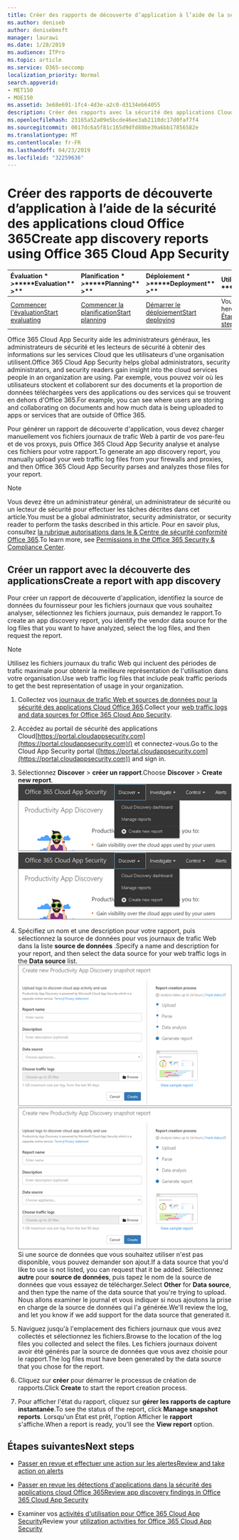 ```yaml
---
title: Créer des rapports de découverte d’application à l’aide de la sécurité des applications cloud Office 365
ms.author: deniseb
author: denisebmsft
manager: laurawi
ms.date: 1/28/2019
ms.audience: ITPro
ms.topic: article
ms.service: O365-seccomp
localization_priority: Normal
search.appverid:
- MET150
- MOE150
ms.assetid: 3e68e691-1fc4-4d3e-a2c0-d3134eb64055
description: Créer des rapports avec la sécurité des applications Cloud Office 365 qui vous permettent de comprendre comment les personnes de votre organisation utilisent Office 365 et d'autres applications.
ms.openlocfilehash: 23165a52a09e5bcde46ee3ab2110dc17d0faf7f4
ms.sourcegitcommit: 0017dc6a5f81c165d9dfd88be39a6bb17856582e
ms.translationtype: MT
ms.contentlocale: fr-FR
ms.lasthandoff: 04/23/2019
ms.locfileid: "32259636"
---
```

# <a name="create-app-discovery-reports-using-office-365-cloud-app-security"></a><span data-ttu-id="ed4b2-103">Créer des rapports de découverte d’application à l’aide de la sécurité des applications cloud Office 365</span><span class="sxs-lookup"><span data-stu-id="ed4b2-103">Create app discovery reports using Office 365 Cloud App Security</span></span>

|<span data-ttu-id="ed4b2-104">Évaluation \* *\>*\*</span><span class="sxs-lookup"><span data-stu-id="ed4b2-104">\*\*\*\*Evaluation\*\* \>\*\*</span></span>|<span data-ttu-id="ed4b2-105">Planification \* *\>*\*</span><span class="sxs-lookup"><span data-stu-id="ed4b2-105">\*\*\*\*Planning\*\* \>\*\*</span></span>|<span data-ttu-id="ed4b2-106">Déploiement \* *\>*\*</span><span class="sxs-lookup"><span data-stu-id="ed4b2-106">\*\*\*\*Deployment\*\* \>\*\*</span></span>|<span data-ttu-id="ed4b2-107">Utilisation \* \* \* \*</span><span class="sxs-lookup"><span data-stu-id="ed4b2-107">\*\*\*\*Utilization\*\*\*\*</span></span>|
|:-----|:-----|:-----|:-----|
|[<span data-ttu-id="ed4b2-108">Commencer l'évaluation</span><span class="sxs-lookup"><span data-stu-id="ed4b2-108">Start evaluating</span></span>](office-365-cas-overview.md) <br/> |[<span data-ttu-id="ed4b2-109">Commencer la planification</span><span class="sxs-lookup"><span data-stu-id="ed4b2-109">Start planning</span></span>](get-ready-for-office-365-cas.md) <br/> |[<span data-ttu-id="ed4b2-110">Démarrer le déploiement</span><span class="sxs-lookup"><span data-stu-id="ed4b2-110">Start deploying</span></span>](turn-on-office-365-cas.md) <br/> |<span data-ttu-id="ed4b2-111">Vous êtes là!</span><span class="sxs-lookup"><span data-stu-id="ed4b2-111">You are here!</span></span>  <br/> [<span data-ttu-id="ed4b2-112">Étapes suivantes</span><span class="sxs-lookup"><span data-stu-id="ed4b2-112">Next steps</span></span>](#next-steps) <br/> |
   
<span data-ttu-id="ed4b2-113">Office 365 Cloud App Security aide les administrateurs généraux, les administrateurs de sécurité et les lecteurs de sécurité à obtenir des informations sur les services Cloud que les utilisateurs d'une organisation utilisent.</span><span class="sxs-lookup"><span data-stu-id="ed4b2-113">Office 365 Cloud App Security helps global administrators, security administrators, and security readers gain insight into the cloud services people in an organization are using.</span></span> <span data-ttu-id="ed4b2-114">Par exemple, vous pouvez voir où les utilisateurs stockent et collaborent sur des documents et la proportion de données téléchargées vers des applications ou des services qui se trouvent en dehors d'Office 365.</span><span class="sxs-lookup"><span data-stu-id="ed4b2-114">For example, you can see where users are storing and collaborating on documents and how much data is being uploaded to apps or services that are outside of Office 365.</span></span>
  
<span data-ttu-id="ed4b2-115">Pour générer un rapport de découverte d'application, vous devez charger manuellement vos fichiers journaux de trafic Web à partir de vos pare-feu et de vos proxys, puis Office 365 Cloud App Security analyse et analyse ces fichiers pour votre rapport.</span><span class="sxs-lookup"><span data-stu-id="ed4b2-115">To generate an app discovery report, you manually upload your web traffic log files from your firewalls and proxies, and then Office 365 Cloud App Security parses and analyzes those files for your report.</span></span>
  
> [!NOTE]
> <span data-ttu-id="ed4b2-116">Vous devez être un administrateur général, un administrateur de sécurité ou un lecteur de sécurité pour effectuer les tâches décrites dans cet article.</span><span class="sxs-lookup"><span data-stu-id="ed4b2-116">You must be a global administrator, security administrator, or security reader to perform the tasks described in this article.</span></span> <span data-ttu-id="ed4b2-117">Pour en savoir plus, consultez [la rubrique autorisations dans le &amp; Centre de sécurité conformité Office 365](permissions-in-the-security-and-compliance-center.md).</span><span class="sxs-lookup"><span data-stu-id="ed4b2-117">To learn more, see [Permissions in the Office 365 Security &amp; Compliance Center](permissions-in-the-security-and-compliance-center.md).</span></span> 
  
## <a name="create-a-report-with-app-discovery"></a><span data-ttu-id="ed4b2-118">Créer un rapport avec la découverte des applications</span><span class="sxs-lookup"><span data-stu-id="ed4b2-118">Create a report with app discovery</span></span>

<span data-ttu-id="ed4b2-119">Pour créer un rapport de découverte d'application, identifiez la source de données du fournisseur pour les fichiers journaux que vous souhaitez analyser, sélectionnez les fichiers journaux, puis demandez le rapport.</span><span class="sxs-lookup"><span data-stu-id="ed4b2-119">To create an app discovery report, you identify the vendor data source for the log files that you want to have analyzed, select the log files, and then request the report.</span></span>
  
> [!NOTE]
> <span data-ttu-id="ed4b2-120">Utilisez les fichiers journaux du trafic Web qui incluent des périodes de trafic maximale pour obtenir la meilleure représentation de l'utilisation dans votre organisation.</span><span class="sxs-lookup"><span data-stu-id="ed4b2-120">Use web traffic log files that include peak traffic periods to get the best representation of usage in your organization.</span></span> 
  
1. <span data-ttu-id="ed4b2-121">Collectez vos [journaux de trafic Web et sources de données pour la sécurité des applications Cloud Office 365](web-traffic-logs-and-data-sources-for-ocas.md).</span><span class="sxs-lookup"><span data-stu-id="ed4b2-121">Collect your [web traffic logs and data sources for Office 365 Cloud App Security](web-traffic-logs-and-data-sources-for-ocas.md).</span></span>
    
2. <span data-ttu-id="ed4b2-122">Accédez au portail de sécurité des applications Cloud[https://portal.cloudappsecurity.com](https://portal.cloudappsecurity.com)() et connectez-vous.</span><span class="sxs-lookup"><span data-stu-id="ed4b2-122">Go to the Cloud App Security portal ([https://portal.cloudappsecurity.com](https://portal.cloudappsecurity.com)) and sign in.</span></span> 
       
3. <span data-ttu-id="ed4b2-123">Sélectionnez **Discover** \> **créer un rapport**.</span><span class="sxs-lookup"><span data-stu-id="ed4b2-123">Choose **Discover** \> **Create new report**.</span></span> <br><span data-ttu-id="ed4b2-124">![Dans le portail Office 365 CAS, sélectionnez découvrir](media/73b5299f-94b5-49dd-a00f-154d188eb2c5.png)</span><span class="sxs-lookup"><span data-stu-id="ed4b2-124">![In the Office 365 CAS portal, choose Discover](media/73b5299f-94b5-49dd-a00f-154d188eb2c5.png)</span></span><br>
  
4. <span data-ttu-id="ed4b2-125">Spécifiez un nom et une description pour votre rapport, puis sélectionnez la source de données pour vos journaux de trafic Web dans la liste **source de données** .</span><span class="sxs-lookup"><span data-stu-id="ed4b2-125">Specify a name and description for your report, and then select the data source for your web traffic logs in the **Data source** list.</span></span> <br><span data-ttu-id="ed4b2-126">![Dans les autorités de certification O365 \> , choisissez découvrir créer un rapport](media/22e660f0-5eb2-49fa-9fea-f88a5809a07b.png)</span><span class="sxs-lookup"><span data-stu-id="ed4b2-126">![In O365 CAS, choose Discover \> Create new report](media/22e660f0-5eb2-49fa-9fea-f88a5809a07b.png)</span></span><br><span data-ttu-id="ed4b2-127">Si une source de données que vous souhaitez utiliser n'est pas disponible, vous pouvez demander son ajout.</span><span class="sxs-lookup"><span data-stu-id="ed4b2-127">If a data source that you'd like to use is not listed, you can request that it be added.</span></span> <span data-ttu-id="ed4b2-128">Sélectionnez **autre** pour **source de données**, puis tapez le nom de la source de données que vous essayez de télécharger.</span><span class="sxs-lookup"><span data-stu-id="ed4b2-128">Select **Other** for **Data source**, and then type the name of the data source that you're trying to upload.</span></span> <span data-ttu-id="ed4b2-129">Nous allons examiner le journal et vous indiquer si nous ajoutons la prise en charge de la source de données qui l'a générée.</span><span class="sxs-lookup"><span data-stu-id="ed4b2-129">We'll review the log, and let you know if we add support for the data source that generated it.</span></span> 
  
5. <span data-ttu-id="ed4b2-130">Naviguez jusqu'à l'emplacement des fichiers journaux que vous avez collectés et sélectionnez les fichiers.</span><span class="sxs-lookup"><span data-stu-id="ed4b2-130">Browse to the location of the log files you collected and select the files.</span></span> <span data-ttu-id="ed4b2-131">Les fichiers journaux doivent avoir été générés par la source de données que vous avez choisie pour le rapport.</span><span class="sxs-lookup"><span data-stu-id="ed4b2-131">The log files must have been generated by the data source that you chose for the report.</span></span>
    
6. <span data-ttu-id="ed4b2-132">Cliquez sur **créer** pour démarrer le processus de création de rapports.</span><span class="sxs-lookup"><span data-stu-id="ed4b2-132">Click **Create** to start the report creation process.</span></span> 
    
7. <span data-ttu-id="ed4b2-133">Pour afficher l'état du rapport, cliquez sur **gérer les rapports de capture instantanée**.</span><span class="sxs-lookup"><span data-stu-id="ed4b2-133">To see the status of the report, click **Manage snapshot reports**.</span></span> <span data-ttu-id="ed4b2-134">Lorsqu'un État est prêt, l'option Afficher le **rapport** s'affiche.</span><span class="sxs-lookup"><span data-stu-id="ed4b2-134">When a report is ready, you'll see the **View report** option.</span></span> 
    
## <a name="next-steps"></a><span data-ttu-id="ed4b2-135">Étapes suivantes</span><span class="sxs-lookup"><span data-stu-id="ed4b2-135">Next steps</span></span>

- [<span data-ttu-id="ed4b2-136">Passer en revue et effectuer une action sur les alertes</span><span class="sxs-lookup"><span data-stu-id="ed4b2-136">Review and take action on alerts</span></span>](review-office-365-cas-alerts.md)
    
- [<span data-ttu-id="ed4b2-137">Passer en revue les détections d'applications dans la sécurité des applications cloud Office 365</span><span class="sxs-lookup"><span data-stu-id="ed4b2-137">Review app discovery findings in Office 365 Cloud App Security</span></span>](review-app-discovery-findings-in-ocas.md)
    
- <span data-ttu-id="ed4b2-138">Examiner vos [activités d'utilisation pour Office 365 Cloud App Security](utilization-activities-for-ocas.md)</span><span class="sxs-lookup"><span data-stu-id="ed4b2-138">Review your [utilization activities for Office 365 Cloud App Security](utilization-activities-for-ocas.md)</span></span>
    

